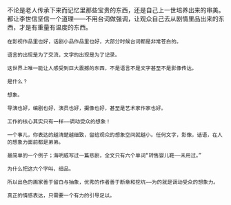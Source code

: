 不论是老人传承下来而记忆里那些宝贵的东西，还是自己上一世培养出来的审美。都让李世信坚信一个道理——不用台词做强调，让观众自己去从剧情里品出来的东西，才是有重量有温度的东西。

    在影视作品里也好，话剧小品作品里也好，大部分时候台词都是非常苍白的。

    语言的出现是为了交流，文字的出现是为了记录。

    这世界上唯一能让人感受到巨大震撼的东西，不是语言不是文字甚至不是影像传达。

    是什么？

    想象。

    导演也好，编剧也好，演员也好，摄像也好，甚至是艺术家作家也好。

    工作的核心其实只有一样——调动受众的想象！

    一个事儿，你表达的越清楚越细致，留给观众的想象空间就越小。任何文字，影像，话语，在人的想象力面前都是弟弟。

    最简单的一个例子；海明威写过一篇悲剧，全文只有六个单词“转售婴儿鞋——未用过。”

    为什么把这六个字叫，细品。

    所以出色的画家善于留白与抽象，优秀的作者善于断章和挖坑——为的就是调动受众的想象力。

    真正的情感表达，只需要一个有力的引导足以。  